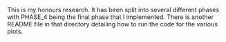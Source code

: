 This is my honours research. It has been split into several different phases with PHASE_4 being the final phase that I implemented. There is another README file in that directory
detailing how to run the code for the various plots.